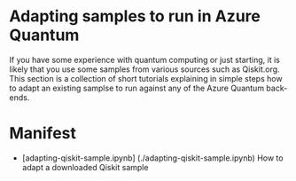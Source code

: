 # Adapting samples to run in Azure Quantum

If you have some experience with quantum computing or just starting, it is likely that you use some samples from various sources such as Qiskit.org.
This section is a collection of short tutorials explaining in simple steps how to adapt an existing samplse to run against any of the Azure Quantum back-ends.

# Manifest
- [adapting-qiskit-sample.ipynb] (./adapting-qiskit-sample.ipynb) How to adapt a downloaded Qiskit sample
